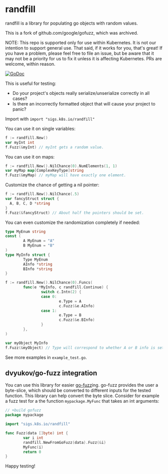 randfill
======

randfill is a library for populating go objects with random values.

This is a fork of github.com/google/gofuzz, which was archived.

NOTE: This repo is supported only for use within Kubernetes.  It is not our
intention to support general use.  That said, if it works for you, that's
great!  If you have a problem, please feel free to file an issue, but be aware
that it may not be a priority for us to fix it unless it is affecting
Kubernetes.  PRs are welcome, within reason.

[![GoDoc](https://godoc.org/sigs.k8s.io/randfill?status.svg)](https://godoc.org/sigs.k8s.io/randfill)

This is useful for testing:

* Do your project's objects really serialize/unserialize correctly in all cases?
* Is there an incorrectly formatted object that will cause your project to panic?

Import with ```import "sigs.k8s.io/randfill"```

You can use it on single variables:
```go
f := randfill.New()
var myInt int
f.Fuzz(&myInt) // myInt gets a random value.
```

You can use it on maps:
```go
f := randfill.New().NilChance(0).NumElements(1, 1)
var myMap map[ComplexKeyType]string
f.Fuzz(&myMap) // myMap will have exactly one element.
```

Customize the chance of getting a nil pointer:
```go
f := randfill.New().NilChance(.5)
var fancyStruct struct {
  A, B, C, D *string
}
f.Fuzz(&fancyStruct) // About half the pointers should be set.
```

You can even customize the randomization completely if needed:
```go
type MyEnum string
const (
        A MyEnum = "A"
        B MyEnum = "B"
)
type MyInfo struct {
        Type MyEnum
        AInfo *string
        BInfo *string
}

f := randfill.New().NilChance(0).Funcs(
        func(e *MyInfo, c randfill.Continue) {
                switch c.Intn(2) {
                case 0:
                        e.Type = A
                        c.Fuzz(&e.AInfo)
                case 1:
                        e.Type = B
                        c.Fuzz(&e.BInfo)
                }
        },
)

var myObject MyInfo
f.Fuzz(&myObject) // Type will correspond to whether A or B info is set.
```

See more examples in ```example_test.go```.

## dvyukov/go-fuzz integration

You can use this library for easier [go-fuzz](https://github.com/dvyukov/go-fuzz)ing.
go-fuzz provides the user a byte-slice, which should be converted to different inputs
for the tested function. This library can help convert the byte slice. Consider for
example a fuzz test for a the function `mypackage.MyFunc` that takes an int arguments:
```go
// +build gofuzz
package mypackage

import "sigs.k8s.io/randfill"

func Fuzz(data []byte) int {
        var i int
        randfill.NewFromGoFuzz(data).Fuzz(&i)
        MyFunc(i)
        return 0
}
```

Happy testing!

